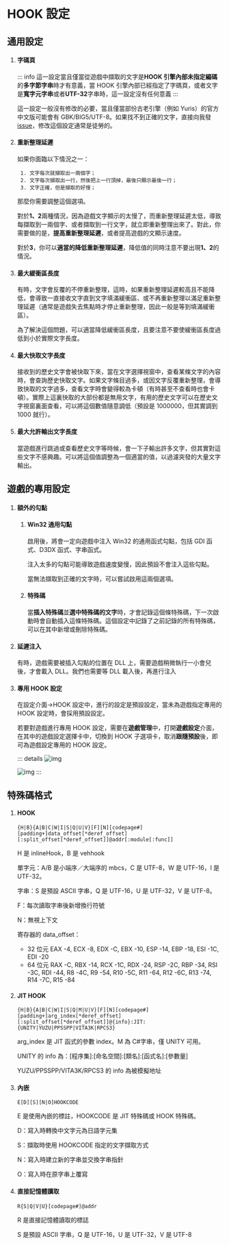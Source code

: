 # HOOK 設定

## 通用設定

1. #### 字碼頁

    ::: info
    這一設定當且僅當從遊戲中擷取的文字是**HOOK 引擎內部未指定編碼**的**多字節字串**時才有意義，當 HOOK 引擎內部已經指定了字碼頁，或者文字是**寬字元字串**或者**UTF-32**字串時，這一設定沒有任何意義
    :::

    這一設定一般沒有修改的必要，當且僅當部份古老引擎（例如 Yuris）的官方中文版可能會有 GBK/BIG5/UTF-8。如果找不到正確的文字，直接向我發[issue](https://lunatranslator.org/Resource/game_support)，修改這個設定通常是徒勞的。

1. #### 重新整理延遲

    如果你面臨以下情況之一：

        1. 文字每次就擷取出一兩個字；
        2. 文字每次擷取出一行，然後把上一行頂掉，最後只顯示最後一行；
        3. 文字正確，但是擷取的好慢；

    那麼你需要調整這個選項。

    對於**1、2**兩種情況，因為遊戲文字顯示的太慢了，而重新整理延遲太低，導致每擷取到一兩個字、或者擷取到一行文字，就立即重新整理出來了。對此，你需要做的是，**提高重新整理延遲**，或者提高遊戲的文顯示速度。

    對於**3**，你可以**適當的降低重新整理延遲**，降低值的同時注意不要出現**1、2**的情況。

1. #### 最大緩衝區長度

    有時，文字會反覆的不停重新整理，這時，如果重新整理延遲較高且不能降低，會導致一直接收文字直到文字填滿緩衝區、或不再重新整理以滿足重新整理延遲（通常是遊戲失去焦點時才停止重新整理，因此一般是等到填滿緩衝區）。

    為了解決這個問題，可以適當降低緩衝區長度，且要注意不要使緩衝區長度過低到小於實際文字長度。

1. #### 最大快取文字長度

    接收到的歷史文字會被快取下來，當在文字選擇視窗中，查看某條文字的內容時，會查詢歷史快取文字。如果文字條目過多，或因文字反覆重新整理，會導致快取的文字過多，查看文字時會變得較為卡頓（有時甚至不查看時也會卡頓）。實際上這裏快取的大部份都是無用文字，有用的歷史文字可以在歷史文字視窗裏面查看，可以將這個數值隨意調低（預設是 1000000，但其實調到 1000 就行）。

1. #### 最大允許輸出文字長度  

   當遊戲進行跳過或查看歷史文字等時候，會一下子輸出許多文字，但其實對這些文字不感興趣。可以將這個值調整為一個適當的值，以過濾突發的大量文字輸出。  

## 遊戲的專用設定

1. #### 額外的勾點
    1. #### Win32 通用勾點
        啟用後，將會一定向遊戲中注入 Win32 的通用函式勾點，包括 GDI 函式、D3DX 函式、字串函式。

        注入太多的勾點可能導致遊戲速度變慢，因此預設不會注入這些勾點。

        當無法擷取到正確的文字時，可以嘗試啟用這兩個選項。
    1. #### 特殊碼
        當**插入特殊碼**並**選中特殊碼的文字**時，才會記錄這個條特殊碼，下一次啟動時會自動插入這條特殊碼。這個設定中記錄了之前記錄的所有特殊碼，可以在其中新增或刪除特殊碼。

1. #### 延遲注入
    有時，遊戲需要被插入勾點的位置在 DLL 上，需要遊戲稍微執行一小會兒後，才會載入 DLL。我們也需要等 DLL 載入後，再進行注入

1. #### 專用 HOOK 設定
    在設定介面->HOOK 設定中，進行的設定是預設設定，當未為遊戲指定專用的 HOOK 設定時，會採用預設設定。

    若要對遊戲進行專用 HOOK 設定，需要在**遊戲管理**中，打開**遊戲設定**介面，在其中的遊戲設定選擇卡中，切換到 HOOK 子選項卡，取消**跟隨預設**後，即可為遊戲設定專用的 HOOK 設定。

    ::: details
    ![img](https://image.lunatranslator.org/zh/gamesettings/1.jpg)

    ![img](https://image.lunatranslator.org/zh/gamesettings/2.png)
    :::

## 特殊碼格式

1. #### HOOK

    `{H|B}{A|B|C|W|I|S|Q|U|V}[F][N][codepage#][padding+]data_offset[*deref_offset][:split_offset[*deref_offset]]@addr[:module[:func]]`

    H 是 inlineHook，B 是 vehhook

    單字元：A/B 是小端序／大端序的 mbcs，C 是 UTF-8，W 是 UTF-16，I 是 UTF-32。

    字串：S 是預設 ASCII 字串，Q 是 UTF-16，U 是 UTF-32，V 是 UTF-8。

    F：每次讀取字串後新增換行符號

    N：無視上下文

    寄存器的 data_offset：
      * 32 位元 EAX -4, ECX -8, EDX -C, EBX -10, ESP -14, EBP -18, ESI -1C, EDI -20
      * 64 位元 RAX -C, RBX -14, RCX -1C, RDX -24, RSP -2C, RBP -34, RSI -3C, RDI -44, R8 -4C, R9 -54, R10 -5C, R11 -64, R12 -6C, R13 -74, R14 -7C, R15 -84

1. #### JIT HOOK

    `{H|B}{A|B|C|W|I|S|Q|M|U|V}[F][N][codepage#][padding+]arg_index[*deref_offset][:split_offset[*deref_offset]]@{info}:JIT:{UNITY|YUZU|PPSSPP|VITA3K|RPCS3}`

    arg_index 是 JIT 函式的參數 index。M 為 C#字串，僅 UNITY 可用。

    UNITY 的 info 為：[程序集]:[命名空間]:[類名]:[函式名]:[參數量]

    YUZU/PPSSPP/VITA3K/RPCS3 的 info 為被模擬地址

1. #### 內嵌

    `E[D][S][N|O]HOOKCODE`

    E 是使用內嵌的標註，HOOKCODE 是 JIT 特殊碼或 HOOK 特殊碼。

    D：寫入時轉換中文字元為日語字元集

    S：擷取時使用 HOOKCODE 指定的文字擷取方式

    N：寫入時建立新的字串並交換字串指針

    O：寫入時在原字串上覆寫

1. #### 直接記憶體讀取

    `R{S|Q|V|U}[codepage#]@addr`

    R 是直接記憶體讀取的標誌

    S 是預設 ASCII 字串，Q 是 UTF-16，U 是 UTF-32，V 是 UTF-8